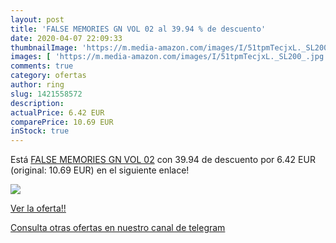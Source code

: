 ```yaml
---
layout: post
title: 'FALSE MEMORIES GN VOL 02 al 39.94 % de descuento'
date: 2020-04-07 22:09:33
thumbnailImage: 'https://m.media-amazon.com/images/I/51tpmTecjxL._SL200_.jpg'
images: [ 'https://m.media-amazon.com/images/I/51tpmTecjxL._SL200_.jpg' ]
comments: true
category: ofertas
author: ring
slug: 1421558572
description:
actualPrice: 6.42 EUR
comparePrice: 10.69 EUR
inStock: true
---
```


Está [FALSE MEMORIES GN VOL 02](https://www.amazon.com/dp/1421558572/?tag=redken08-20) con 39.94 de descuento por 6.42 EUR (original: 10.69 EUR) en el siguiente enlace!

[![](https://m.media-amazon.com/images/I/51tpmTecjxL._SL200_.jpg)](https://www.amazon.com/dp/1421558572/?tag=redken08-20)

[Ver la oferta!!](https://www.amazon.com/dp/1421558572/?tag=redken08-20)

[Consulta otras ofertas en nuestro canal de telegram](https://t.me/s/ofertas25)
